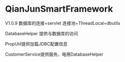 # QianJunSmartFramework
V1.0.9 数据库的连接+servlet
连接池+ThreadLocal+dbutils

DatabaseHelper 提供与数据库的访问

PropUtil提供加载JDBC配置信息

CustomerService提供服务，电用DatabaseHelper